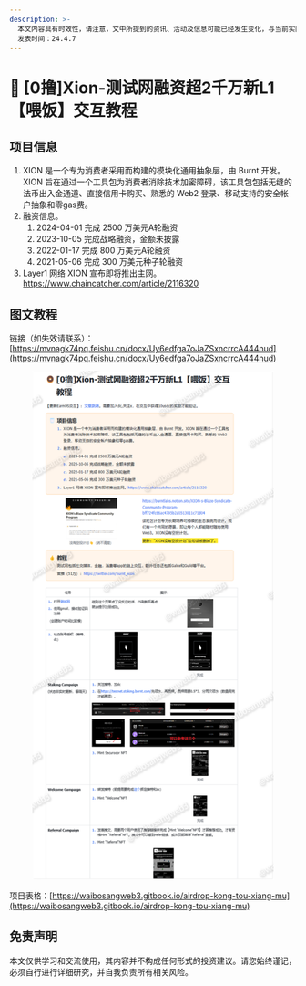 ```yaml
---
description: >-
  本文内容具有时效性，请注意，文中所提到的资讯、活动及信息可能已经发生变化，与当前实际情况有所不同。我们建议您在做出任何决策之前，始终进行自主研究和验证。
  发表时间：24.4.7
---
```


# 🌋 \[0撸]Xion-测试网融资超2千万新L1【喂饭】交互教程

## **项目信息**

1. XION 是一个专为消费者采用而构建的模块化通用抽象层，由 Burnt 开发。XION 旨在通过一个工具包为消费者消除技术加密障碍，该工具包包括无缝的法币出入金通道、直接信用卡购买、熟悉的 Web2 登录、移动支持的安全帐户抽象和零gas费。
2. 融资信息。
   1. 2024-04-01 完成 2500 万美元A轮融资
   2. 2023-10-05 完成战略融资，金额未披露
   3. 2022-01-17 完成 800 万美元A轮融资
   4. 2021-05-06 完成 300 万美元种子轮融资
3. Layer1 网络 XION 宣布即将推出主网。https://www.chaincatcher.com/article/2116320

## 图文教程

链接（如失效请联系）：[https://mvnagk74pq.feishu.cn/docx/Uy6edfga7oJaZSxncrrcA444nud](https://mvnagk74pq.feishu.cn/docx/Uy6edfga7oJaZSxncrrcA444nud)

<figure><img src="../.gitbook/assets/image (7).png" alt=""><figcaption></figcaption></figure>



项目表格：[https://waibosangweb3.gitbook.io/airdrop-kong-tou-xiang-mu](https://waibosangweb3.gitbook.io/airdrop-kong-tou-xiang-mu)

## 免责声明 <a href="#mian-ze-sheng-ming" id="mian-ze-sheng-ming"></a>

本文仅供学习和交流使用，其内容并不构成任何形式的投资建议。请您始终谨记，必须自行进行详细研究，并自我负责所有相关风险。
